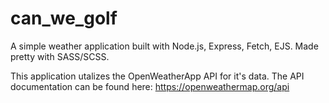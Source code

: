 # can_we_golf

A simple weather application built with Node.js, Express, Fetch, EJS. Made pretty with SASS/SCSS. 

This application utalizes the OpenWeatherApp API for it's data. The API documentation can be found here: https://openweathermap.org/api

